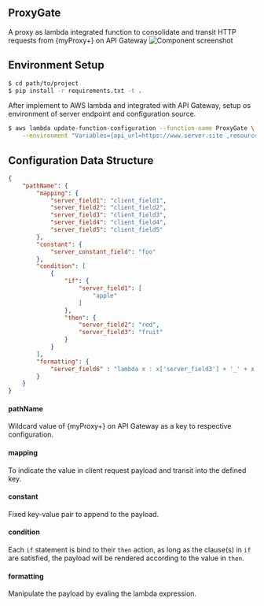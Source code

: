 ## ProxyGate
A proxy as lambda integrated function to consolidate and transit HTTP requests from {myProxy+} on API Gateway 
![Component screenshot](https://marshallfiles.s3-ap-northeast-1.amazonaws.com/ProxyGate_diagram.png)

## Environment Setup

```bash
$ cd path/to/project
$ pip install -r requirements.txt -t .
```

After implement to AWS lambda and integrated with API Gateway, setup os environment of server endpoint and configuration source.
```bash
$ aws lambda update-function-configuration --function-name ProxyGate \
    --environment "Variables={api_url=https://www.server.site ,resource=https://www.config.site}"
```
## Configuration Data Structure


```json
{
    "pathName": {
        "mapping": {
            "server_field1": "client_field1",
            "server_field2": "client_field2",
            "server_field3": "client_field3",
            "server_field4": "client_field4",
            "server_field5": "client_field5"
        },
        "constant": {
            "server_constant_field": "foo"
        },
        "condition": [
            {
                "if": {
                    "server_field1": [
                        "apple"
                    ]
                },
                "then": {
                    "server_field2": "red",
                    "server_field3": "fruit"
                }
            }
        ],
        "formatting": {
            "server_field6" : "lambda x : x['server_field3'] + '_' + x['server_field4']"
        }
    }
}
```
#### pathName
   Wildcard value of {myProxy+} on API Gateway as a key to respective configuration.
#### mapping
   To indicate the value in client request payload and transit into the defined key.
#### constant
   Fixed key-value pair to append to the payload.
#### condition
   Each `if` statement is bind to their `then` action, as long as the clause(s) in `if` are satisfied, the payload will be rendered according to the value in `then`.
#### formatting
   Manipulate the payload by evaling the lambda expression.
